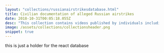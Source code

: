 ```yaml
---
layout: "collections/russianairstrikesdatabase.html"
title: Civilian documentation of alleged Russian airstrikes
date: 2018-10-31T00:05:18.055Z
desc: "This collection contains videos published by individuals including journalists, activists, media and humanitarian groups, who claim to have witnessed a Russian airstrike targeting civilians or civilian infrastructure in Syria. Syrian Archive preserved and verified video content in this collection and clustered it into an incident database."
image: /assets/collections/collectionsheader.png
snippet: true
---
```


this is just a holder for the react database
